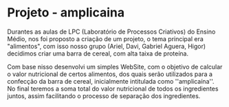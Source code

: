 # Projeto - amplicaina
Durantes as aulas de LPC (Laboratório de Processos Criativos) do Ensino Médio, nos foi proposto a criação de um projeto, o tema principal era "alimentos", com isso nosso grupo (Ariel, Davi, Gabriel Aguera, Higor) decidimos criar uma barra de cereal, com alta taixa de proteína.

Com base nisso desenvolvi um simples WebSite, com o objetivo de calcular o valor nutricional de certos alimentos, dos quais serão utilizados para a confecção da barra de cereal, inicialmente intitulada como ''amplicaína''. 
No final teremos a soma total do valor nutricional de todos os ingredientes juntos, assim facilitando o processo de separação dos ingredientes.
